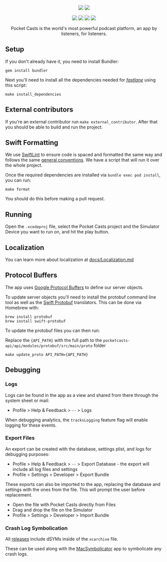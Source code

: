 <p align="center">
    <!-- Pocket Casts brand image -->
    <img src="https://user-images.githubusercontent.com/308331/194037473-41ad7eba-8602-4be5-be73-49e3c0c48c12.svg#gh-light-mode-only" />
    <img src="https://user-images.githubusercontent.com/308331/194041226-4c6d8181-cafa-4ea8-8735-1d8106f5e5f6.svg#gh-dark-mode-only" />
</p>

<p align="center">
    <!-- Badge: "build: {trunk CI status}" -->
    <a href="https://buildkite.com/automattic/pocket-casts-ios"><img src="https://badge.buildkite.com/6c995de3d1584006341cc4dfda1312619f375385f5c0319dfe.svg?branch=trunk" /></a>
    <!-- Badge: "license: MPL" -->
    <a href="https://github.com/Automattic/pocket-casts-ios/blob/trunk/LICENSE.md"><img src="https://img.shields.io/badge/license-MPL-black" /></a>
    <!-- Badge: "platform: ios|watchos" -->
    <img src="https://img.shields.io/badge/platform-ios%20%7C%20watchos-lightgrey" />
    <!-- Badge: "Xcode: {version}+" -->
    <img src="https://img.shields.io/badge/Xcode-v16.4%2B-informational" />
</p>

<p align="center">
    Pocket Casts is the world's most powerful podcast platform, an app by listeners, for listeners.
</p>

## Setup

If you don't already have it, you need to install Bundler:

`gem install bundler`

Next you'll need to install all the dependencies needed for [_fastlane_](https://docs.fastlane.tools/) using this script:

`make install_dependencies`

## External contributors

If you're an external contributor run `make external_contributor`. After that you should be able to build and run the project.

## Swift Formatting

We use [SwiftLint](https://github.com/realm/SwiftLint) to ensure code is spaced and formatted the same way and follows the same [general conventions](https://github.com/Automattic/swiftlint-config). We have a script that will run it over the whole project.

Once the required dependencies are installed via `bundle exec pod install`, you can run:

`make format`

You should do this before making a pull request.

## Running

Open the `.xcodeproj` file, select the Pocket Casts project and the Simulator Device you want to run on, and hit the play button.

## Localization

You can learn more about localization at [docs/Localization.md](./docs/localization.md)

## Protocol Buffers

The app uses [Google Protocol Buffers](https://developers.google.com/protocol-buffers) to define our server objects.

To update server objects you'll need to install the protobuf command line tool as well as the [Swift Protobuf](https://github.com/apple/swift-protobuf) translators. This can be done via Homebrew with:

```
brew install protobuf
brew install swift-protobuf
```

To update the protobuf files you can then run:

Replace the `{API_PATH}` with the full path to the `pocketcasts-api/api/modules/protobuf/src/main/proto` folder

```
make update_proto API_PATH={API_PATH}
```

## Debugging

### Logs

Logs can be found in the app as a view and shared from there through the system sheet or mail:
* Profile > Help & Feedback > ⋯ > Logs

When debugging analytics, the `tracksLogging` feature flag will enable logging for these events.

### Export Files

An export can be created with the database, settings plist, and logs for debugging purposes:
* Profile > Help & Feedback > ⋯ > Export Database - the export will include all log files and settings
* Profile > Settings > Developer > Export Bundle

These exports can also be imported to the app, replacing the database and settings with the ones from the file. This will prompt the user before replacement.
* Open the file with Pocket Casts directly from Files
* Drag and drop the file on the Simulator
* Profile > Settings > Developer > Import Bundle

### Crash Log Symbolication

All [releases](https://github.com/Automattic/pocket-casts-ios/releases) include dSYMs inside of the `xcarchive` file.

These can be used along with the [MacSymbolicator](https://github.com/inket/MacSymbolicator) app to symbolicate any crash logs.
